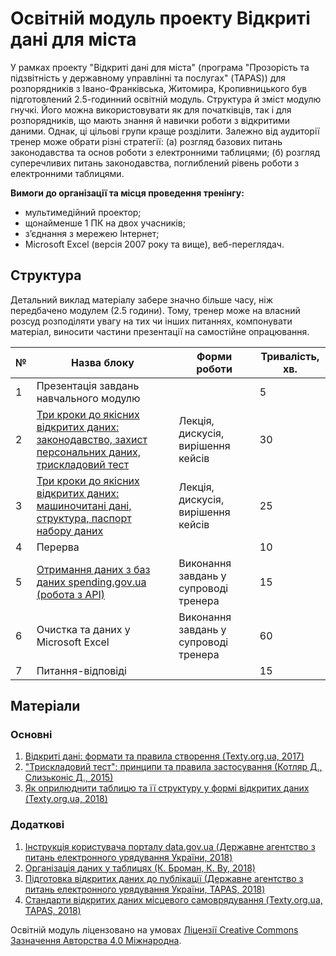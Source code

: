 # Освітній модуль проекту Відкриті дані для міста

У рамках проекту "Відкриті дані для міста" (програма "Прозорість та підзвітність у державному управлінні та послугах" (TAPAS)) для розпорядників з Івано-Франківська, Житомира, Кропивницького був підготовлений 2.5-годинний освітній модуль. Структура й зміст модулю гнучкі. Його можна використовувати як для початківців, так і для розпорядників, що мають знання й навички роботи з відкритими даними. Однак, ці цільові групи краще розділити. Залежно від аудиторії тренер може обрати різні стратегії: (а) розгляд базових питань законодавства та основ роботи з електронними таблицями; (б) розгляд суперечливих питань законодавства, поглиблений рівень роботи з електронними таблицями.

**Вимоги до організації та місця проведення тренінгу:**

- мультимедійний проектор;
- щонайменше 1 ПК на двох учасників;
- з’єднання з мережею Інтернет;
- Microsoft Excel (версія 2007 року та вище), веб-переглядач.

## Структура
Детальний виклад матеріалу забере значно більше часу, ніж передбачено модулем (2.5 години). Тому, тренер може на власний розсуд розподіляти увагу на тих чи інших питаннях, компонувати матеріал, виносити частини презентації на самостійне опрацювання.

№ | Назва блоку | Форми роботи | Тривалість, хв.
--- | --- | --- | --- | 
1 | Презентація завдань навчального модулю |  | 5
2 | [Три кроки до якісних відкритих даних: законодавство, захист персональних даних, трискладовий тест](https://docs.google.com/presentation/d/1kQJV2mM7E-ZUYZpEVVgZ3uqAErv7-AAvPmEzmQW810w/edit?usp=sharing) | Лекція, дискусія, вирішення кейсів | 30
3 | [Три кроки до якісних відкритих даних: машиночитані дані, структура, паспорт набору даних](https://docs.google.com/presentation/d/1gGdRCfba65LOTyxMTnDRABa7MTglMkOmmscyaRs6Lcc/edit?usp=sharing) | Лекція, дискусія, вирішення кейсів | 25
4 | Перерва |  | 10
5 | [Отримання даних з баз даних spending.gov.ua (робота з API)](https://github.com/tapas-opendata/spendingToData) | Виконання завдань у супроводі тренера | 15
6 | Очистка та даних у Microsoft Excel | Виконання завдань у супроводі тренера | 60
7 | Питання-відповіді |  | 15

## Матеріали
### Основні
1. [Відкриті дані: формати та правила створення (Texty.org.ua, 2017)](https://github.com/tapas-opendata/Education/raw/master/DataForCites/assets/FormatsAndRules.pdf)
2. ["Трискладовий тест": принципи та правила застосування (Котляр Д., Слизьконіс Д., 2015)](https://github.com/tapas-opendata/Education/raw/master/DataForCites/assets/TryskladovyiTest.pdf)
3. [Як оприлюднити таблицю та її структуру у формі відкритих даних (Texty.org.ua, 2018)](https://mods.readthedocs.io/uk/latest/table.html)

### Додаткові
1. [Інструкція користувача порталу data.gov.ua (Державне агентство з питань електронного урядування України, 2018)](https://data.gov.ua/uploads/files/2018-08-27-090121.57665910.2.-.pdf)
2. [Організація даних у таблицях (К. Броман, К. Ву, 2018)](http://texty.org.ua/pg/book/Oximets/read/87136?a_offset=>)
3. [Підготовка відкритих даних до публікації (Державне агентство з питань електронного урядування України, TAPAS, 2018)](https://data.gov.ua/uploads/files/2018-08-11-104337.710875Part04.pdf)
4. [Стандарти відкритих даних місцевого самоврядування (Texty.org.ua, TAPAS, 2018)](https://mods.readthedocs.io/uk/latest/index.html)


Освітній модуль ліцензовано на умовах [Ліцензії Creative Commons Зазначення Авторства 4.0 Міжнародна](https://creativecommons.org/licenses/by/4.0/).
